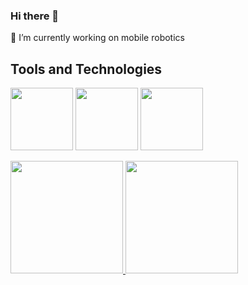 ### Hi there 👋
🔭 I’m currently working on mobile robotics
<!--
**alanexplorer/alanexplorer** is a ✨ _special_ ✨ repository because its `README.md` (this file) appears on your GitHub profile.

Here are some ideas to get you started:

- 🔭 I’m currently working on ...
- 🌱 I’m currently learning ...
- 👯 I’m looking to collaborate on ...
- 🤔 I’m looking for help with ...
- 💬 Ask me about ...
- 📫 How to reach me: ...
- 😄 Pronouns: ...
- ⚡ Fun fact: ...
-->
## Tools and Technologies

<img src="https://cdn.jsdelivr.net/gh/devicons/devicon/icons/cplusplus/cplusplus-original.svg" width="100" height="100"/> <img src="https://cdn.jsdelivr.net/gh/devicons/devicon/icons/python/python-original.svg" width="100" height="100"/> <img src="https://upload.wikimedia.org/wikipedia/commons/b/bb/Ros_logo.svg" width="100" height="100"/>




<div>
<a href="https://github.com/alanexplorer">
<img loading="lazy" height="180em" src="https://github-readme-stats.vercel.app/api/top-langs/?username=alanexplorer&layout=compact&langs_count=7&theme=dracula"/>
<img loading="lazy" height="180em" src="https://github-readme-stats.vercel.app/api?username=alanexplorer&show_icons=true&theme=dracula&include_all_commits=true&count_private=true"/>
</div>


